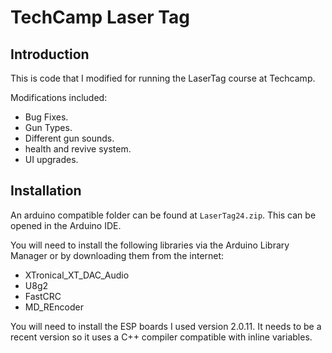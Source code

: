 # TechCamp Laser Tag

## Introduction
This is code that I modified for running the LaserTag course at Techcamp.

Modifications included:
- Bug Fixes.
- Gun Types.
- Different gun sounds.
- health and revive system.
- UI upgrades.

## Installation
An arduino compatible folder can be found at ```LaserTag24.zip```. This can be opened in the Arduino IDE.

You will need to install the following libraries via the Arduino Library Manager or by downloading them from the internet:

- XTronical_XT_DAC_Audio
- U8g2
- FastCRC
- MD_REncoder

You will need to install the ESP boards I used version 2.0.11. It needs to be a recent version so it uses a C++ compiler
compatible with inline variables.